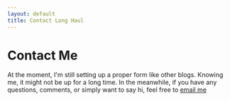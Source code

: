 ```yaml
---
layout: default
title: Contact Long Haul
---
```


<div id="contact">
  <h1 class="pageTitle">Contact Me</h1>
    <p class="intro">At the moment, I'm still setting up a proper form like other blogs. Knowing me, it might not be up for a long time. In the meanwhile, if you have any questions, comments, or simply want to say hi, feel free to <a href="mailto:wilsonhuang995@gmail.com">email me</a></p>
</div>
